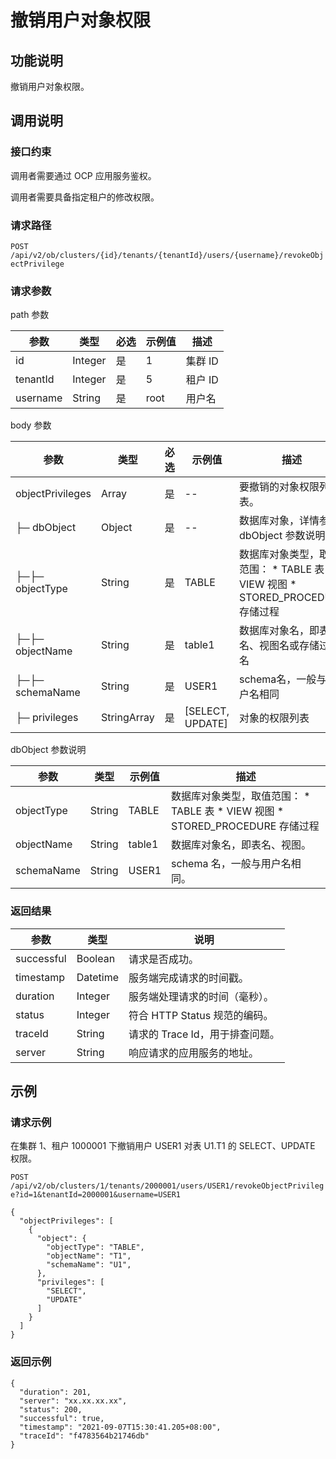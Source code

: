 撤销用户对象权限 
=============================



功能说明 
-------------------------

撤销用户对象权限。

调用说明 
-------------------------

### 接口约束 

调用者需要通过 OCP 应用服务鉴权。

调用者需要具备指定租户的修改权限。

### 请求路径 

`POST /api/v2/ob/clusters/{id}/tenants/{tenantId}/users/{username}/revokeObjectPrivilege`

### 请求参数 

path 参数


|    参数    |   类型    | 必选 | 示例值  |  描述   |
|----------|---------|----|------|-------|
| id       | Integer | 是  | 1    | 集群 ID |
| tenantId | Integer | 是  | 5    | 租户 ID |
| username | String  | 是  | root | 用户名   |



body 参数


|        参数        |     类型      | 必选 |        示例值         |                                                                                                               描述                                                                                                                |
|------------------|-------------|----|--------------------|---------------------------------------------------------------------------------------------------------------------------------------------------------------------------------------------------------------------------------|
| objectPrivileges | Array       | 是  | --                 | 要撤销的对象权限列表。                                                                                                                                                                                                                     |
| ├─ dbObject      | Object      | 是  | --                 | 数据库对象，详情参见  dbObject 参数说明。                                                                                                                                                                                                      |
| ├─├─ objectType  | String      | 是  | TABLE              | 数据库对象类型，取值范围： * TABLE 表   * VIEW 视图    <!-- --> * STORED_PROCEDURE 存储过程    |
| ├─├─ objectName  | String      | 是  | table1             | 数据库对象名，即表名、视图名或存储过程名                                                                                                                                                                                                            |
| ├─├─ schemaName  | String      | 是  | USER1              | schema名，一般与用户名相同                                                                                                                                                                                                                |
| ├─ privileges    | StringArray | 是  | \[SELECT, UPDATE\] | 对象的权限列表                                                                                                                                                                                                                         |



dbObject 参数说明


|     参数     |   类型   |  示例值   |                                                                                                               描述                                                                                                                |
|------------|--------|--------|---------------------------------------------------------------------------------------------------------------------------------------------------------------------------------------------------------------------------------|
| objectType | String | TABLE  | 数据库对象类型，取值范围： * TABLE 表   * VIEW 视图    <!-- --> * STORED_PROCEDURE 存储过程    |
| objectName | String | table1 | 数据库对象名，即表名、视图。                                                                                                                                                                                                                  |
| schemaName | String | USER1  | schema 名，一般与用户名相同。                                                                                                                                                                                                              |



### 返回结果 



|     参数     |    类型    |          说明           |
|------------|----------|-----------------------|
| successful | Boolean  | 请求是否成功。               |
| timestamp  | Datetime | 服务端完成请求的时间戳。          |
| duration   | Integer  | 服务端处理请求的时间（毫秒）。       |
| status     | Integer  | 符合 HTTP Status 规范的编码。 |
| traceId    | String   | 请求的 Trace Id，用于排查问题。  |
| server     | String   | 响应请求的应用服务的地址。         |





示例 
-----------------------



### 请求示例 

在集群 1、租户 1000001 下撤销用户 USER1 对表 U1.T1 的 SELECT、UPDATE 权限。

`POST /api/v2/ob/clusters/1/tenants/2000001/users/USER1/revokeObjectPrivilege?id=1&tenantId=2000001&username=USER1`

```unknow
{
  "objectPrivileges": [
    {
      "object": {
        "objectType": "TABLE",
        "objectName": "T1",
        "schemaName": "U1",
      },
      "privileges": [
        "SELECT",
        "UPDATE"
      ]
    }
  ]
}
```



### 返回示例 

```unknow
{
  "duration": 201,
  "server": "xx.xx.xx.xx",
  "status": 200,
  "successful": true,
  "timestamp": "2021-09-07T15:30:41.205+08:00",
  "traceId": "f4783564b21746db"
}
```


